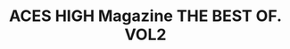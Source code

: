 ---
layout: product
title: "ACES HIGH Magazine THE BEST OF. VOL2"
price: "1500" 
desc: "Časopis"
img_path: "/assets/img/AK2926.webp"
brand: "AK"
available: true
special_offer: true
new: false
soon: false
cat: "090000"
subcat: "090200"
subsubcat: "090202"
sifra: "AK2926"
popular: false
spec: false
---